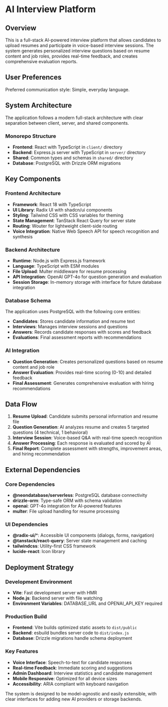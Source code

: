 # AI Interview Platform

## Overview

This is a full-stack AI-powered interview platform that allows candidates to upload resumes and participate in voice-based interview sessions. The system generates personalized interview questions based on resume content and job roles, provides real-time feedback, and creates comprehensive evaluation reports.

## User Preferences

Preferred communication style: Simple, everyday language.

## System Architecture

The application follows a modern full-stack architecture with clear separation between client, server, and shared components.

### Monorepo Structure
- **Frontend**: React with TypeScript in `client/` directory
- **Backend**: Express.js server with TypeScript in `server/` directory  
- **Shared**: Common types and schemas in `shared/` directory
- **Database**: PostgreSQL with Drizzle ORM migrations

## Key Components

### Frontend Architecture
- **Framework**: React 18 with TypeScript
- **UI Library**: Radix UI with shadcn/ui components
- **Styling**: Tailwind CSS with CSS variables for theming
- **State Management**: TanStack React Query for server state
- **Routing**: Wouter for lightweight client-side routing
- **Voice Integration**: Native Web Speech API for speech recognition and synthesis

### Backend Architecture
- **Runtime**: Node.js with Express.js framework
- **Language**: TypeScript with ESM modules
- **File Upload**: Multer middleware for resume processing
- **API Integration**: OpenAI GPT-4o for question generation and evaluation
- **Session Storage**: In-memory storage with interface for future database integration

### Database Schema
The application uses PostgreSQL with the following core entities:
- **Candidates**: Stores candidate information and resume text
- **Interviews**: Manages interview sessions and questions
- **Answers**: Records candidate responses with scores and feedback
- **Evaluations**: Final assessment reports with recommendations

### AI Integration
- **Question Generation**: Creates personalized questions based on resume content and job role
- **Answer Evaluation**: Provides real-time scoring (0-10) and detailed feedback
- **Final Assessment**: Generates comprehensive evaluation with hiring recommendations

## Data Flow

1. **Resume Upload**: Candidate submits personal information and resume file
2. **Question Generation**: AI analyzes resume and creates 5 targeted questions (4 technical, 1 behavioral)
3. **Interview Session**: Voice-based Q&A with real-time speech recognition
4. **Answer Processing**: Each response is evaluated and scored by AI
5. **Final Report**: Complete assessment with strengths, improvement areas, and hiring recommendation

## External Dependencies

### Core Dependencies
- **@neondatabase/serverless**: PostgreSQL database connectivity
- **drizzle-orm**: Type-safe ORM with schema validation
- **openai**: GPT-4o integration for AI-powered features
- **multer**: File upload handling for resume processing

### UI Dependencies
- **@radix-ui/***: Accessible UI components (dialogs, forms, navigation)
- **@tanstack/react-query**: Server state management and caching
- **tailwindcss**: Utility-first CSS framework
- **lucide-react**: Icon library

## Deployment Strategy

### Development Environment
- **Vite**: Fast development server with HMR
- **Node.js**: Backend server with file watching
- **Environment Variables**: DATABASE_URL and OPENAI_API_KEY required

### Production Build
- **Frontend**: Vite builds optimized static assets to `dist/public`
- **Backend**: esbuild bundles server code to `dist/index.js`
- **Database**: Drizzle migrations handle schema deployment

### Key Features
- **Voice Interface**: Speech-to-text for candidate responses
- **Real-time Feedback**: Immediate scoring and suggestions
- **Admin Dashboard**: Interview statistics and candidate management  
- **Mobile Responsive**: Optimized for all device sizes
- **Accessibility**: ARIA compliant with keyboard navigation

The system is designed to be model-agnostic and easily extensible, with clear interfaces for adding new AI providers or storage backends.